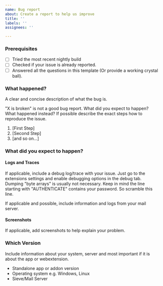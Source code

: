 ```yaml
---
name: Bug report
about: Create a report to help us improve
title: ''
labels: ''
assignees: ''

---
```


### Prerequisites
 * [ ] Tried the most recent nightly build
 * [ ] Checked if your issue is already reported.
 * [ ] Answered all the questions in this template (Or provide a working crystal ball). 

### What happened? 
A clear and concise description of what the bug is. 

"X is broken" is not a good bug report. What did you expect to happen? What happened instead? If possible describe the exact steps how to reproduce the issue.

1. [First Step]
2. [Second Step]
3. [and so on...]

### What did you expect to happen?

#### Logs and Traces
If applicable, include a debug log/trace with your issue. Just go to the extensions settings and enable debugging options in the debug tab. Dumping "byte arrays" is usually not necessary. Keep in mind the line starting with "AUTHENTICATE" contains your password. So scramble this line.

If applicable and possible, include information and logs from your mail server.

#### Screenshots
If applicable, add screenshots to help explain your problem.

### Which Version
Include information about your system, server and most important if it is about the app or webextension.

 - Standalone app or addon version
 - Operating system e.g. Windows, Linux
 - Sieve/Mail Server
